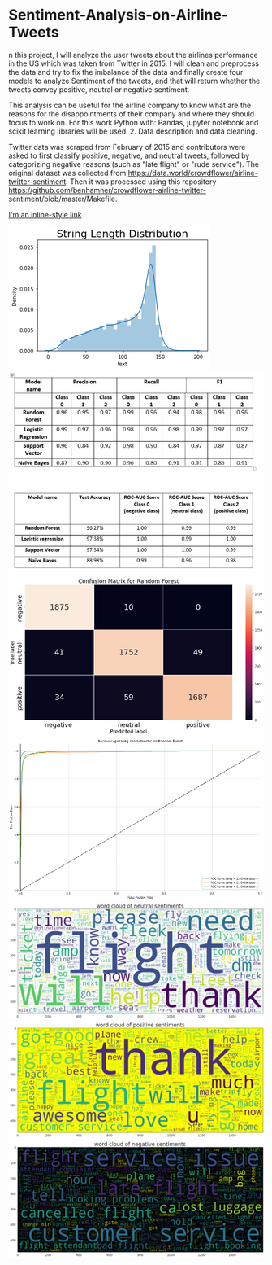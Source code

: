 # Sentiment-Analysis-on-Airline-Tweets
n this project, I will analyze the user tweets about the airlines performance in the US which was taken from Twitter in 2015. I will clean and preprocess the data and try to fix the imbalance of the data and finally create four models to analyze Sentiment of the tweets, and that will return whether the tweets convey positive, neutral or negative sentiment. 

This analysis can be useful for the airline company to know what are the reasons for the disappointments of their company and where they should focus to work on.
For this work Python with: Pandas, jupyter notebook and scikit learning libraries will be used.
2. Data description and data cleaning.

Twitter data was scraped from February of 2015 and contributors were asked to first classify positive, negative, and neutral tweets, followed by categorizing negative reasons (such as "late flight" or "rude service"). The original dataset was collected from https://data.world/crowdflower/airline-twitter-sentiment. Then it was processed using this repository https://github.com/benhamner/crowdflower-airline-twitter-
sentiment/blob/master/Makefile.

[I'm an inline-style link](https://github.com/MdSaifulIslamSajol/Sentiment-Analysis-on-Airline-Tweets/blob/main/Saiful%20Islam%20Sajol_EXST_7142_Final_Project.pdf)

![alt text](https://github.com/MdSaifulIslamSajol/Sentiment-Analysis-on-Airline-Tweets/blob/main/images/string%20length%20distribution.png)
![alt text](https://github.com/MdSaifulIslamSajol/Sentiment-Analysis-on-Airline-Tweets/blob/main/images/Calssification%20Reports%20and%20Model%20Comparison.PNG)
![alt text](https://github.com/MdSaifulIslamSajol/Sentiment-Analysis-on-Airline-Tweets/blob/main/images/Confusion%20Matrix%20for%20Random%20Forest.png)
![alt text](https://github.com/MdSaifulIslamSajol/Sentiment-Analysis-on-Airline-Tweets/blob/main/images/Receiver%20operating%20characteristic%20for%20Random%20Forest.png)
![alt text](https://github.com/MdSaifulIslamSajol/Sentiment-Analysis-on-Airline-Tweets/blob/main/images/word%20cloud%20of%20neutral%20sentiments.png)
![alt text](https://github.com/MdSaifulIslamSajol/Sentiment-Analysis-on-Airline-Tweets/blob/main/images/word%20cloud%20of%20positive%20sentiments.png)
![alt text](https://github.com/MdSaifulIslamSajol/Sentiment-Analysis-on-Airline-Tweets/blob/main/images/word%20count%20of%20negative%20sentiments.png)
